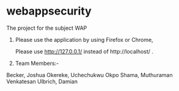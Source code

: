 # webappsecurity
The project for the subject WAP

1. Please use the application by using Firefox or Chrome,
	
   Please use http://127.0.0.1/ instead of http://localhost/ .
   
2. Team Members:-
  
Becker, Joshua
Okereke, Uchechukwu Okpo
Shama, Muthuraman Venkatesan
Ulbrich, Damian



